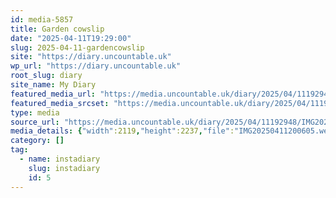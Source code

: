 ```yaml
---
id: media-5857
title: Garden cowslip
date: "2025-04-11T19:29:00"
slug: 2025-04-11-gardencowslip
site: "https://diary.uncountable.uk"
wp_url: "https://diary.uncountable.uk"
root_slug: diary
site_name: My Diary
featured_media_url: "https://media.uncountable.uk/diary/2025/04/11192948/IMG20250411200605.webp"
featured_media_srcset: "https://media.uncountable.uk/diary/2025/04/11192948/IMG20250411200605-284x300.webp 284w, https://media.uncountable.uk/diary/2025/04/11192948/IMG20250411200605-970x1024.webp 970w, https://media.uncountable.uk/diary/2025/04/11192948/IMG20250411200605-150x150.webp 150w, https://media.uncountable.uk/diary/2025/04/11192948/IMG20250411200605-606x640.webp 606w, https://media.uncountable.uk/diary/2025/04/11192948/IMG20250411200605.webp 2119w"
type: media
source_url: "https://media.uncountable.uk/diary/2025/04/11192948/IMG20250411200605.webp"
media_details: {"width":2119,"height":2237,"file":"IMG20250411200605.webp","filesize":143120,"sizes":{"medium":{"file":"IMG20250411200605-284x300.webp","width":284,"height":300,"filesize":21376,"mime_type":"image/webp","source_url":"https://media.uncountable.uk/diary/2025/04/11192948/IMG20250411200605-284x300.webp"},"large":{"file":"IMG20250411200605-970x1024.webp","width":970,"height":1024,"filesize":56212,"mime_type":"image/webp","source_url":"https://media.uncountable.uk/diary/2025/04/11192948/IMG20250411200605-970x1024.webp"},"thumbnail":{"file":"IMG20250411200605-150x150.webp","width":150,"height":150,"filesize":15866,"mime_type":"image/webp","source_url":"https://media.uncountable.uk/diary/2025/04/11192948/IMG20250411200605-150x150.webp"},"mobwidth":{"file":"IMG20250411200605-606x640.webp","width":606,"height":640,"filesize":36330,"mime_type":"image/webp","source_url":"https://media.uncountable.uk/diary/2025/04/11192948/IMG20250411200605-606x640.webp"},"full":{"file":"IMG20250411200605.webp","width":2119,"height":2237,"mime_type":"image/webp","source_url":"https://media.uncountable.uk/diary/2025/04/11192948/IMG20250411200605.webp"}},"image_meta":{"aperture":"0","credit":"","camera":"","caption":"","created_timestamp":"0","copyright":"","focal_length":"0","iso":"0","shutter_speed":"0","title":"","orientation":"0","keywords":[]}}
category: []
tag:
  - name: instadiary
    slug: instadiary
    id: 5
---
```


